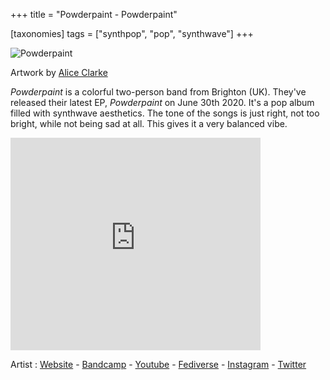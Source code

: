 +++
title = "Powderpaint - Powderpaint"

[taxonomies]
tags = ["synthpop", "pop", "synthwave"]
+++

![Powderpaint](https://coverartarchive.org/release-group/74854a91-209f-45ef-a3bc-d56d986cf16d/front-250.jpg)

<div class="image-description">Artwork by <a href="https://aliceincaves.co.uk/">Alice Clarke</a></div>


*Powderpaint* is a colorful two-person band from Brighton (UK).
They've released their latest EP, *Powderpaint* on June 30th 2020.
It's a pop album filled with synthwave aesthetics.
The tone of the songs is just right, not too bright, while not being sad at all.
This gives it a very balanced vibe.


<iframe style="border: 0; width: 400px; height: 340px;" src="https://bandcamp.com/EmbeddedPlayer/album=2298647725/size=large/bgcol=333333/linkcol=0f91ff/artwork=small/transparent=true/" seamless><a href="http://powderpaint.bandcamp.com/album/powderpaint">Powderpaint by Powderpaint</a></iframe>


Artist : [Website](https://powderpaint.neocities.org/) - [Bandcamp](https://powderpaint.bandcamp.com/) - [Youtube](https://www.youtube.com/powderpaint) - [Fediverse](https://glitch.social/@powderpaint) - [Instagram](https://www.instagram.com/powderpaintband/) - [Twitter](https://twitter.com/powderpaintband)